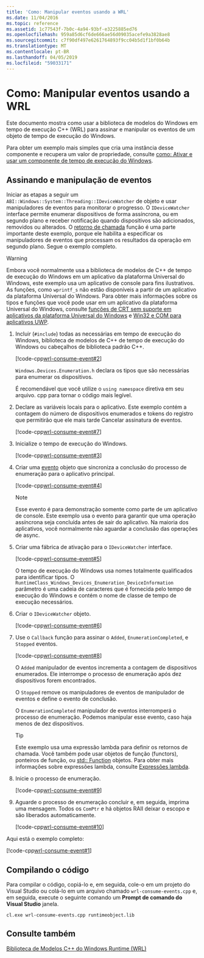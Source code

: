 ```yaml
---
title: 'Como: Manipular eventos usando a WRL'
ms.date: 11/04/2016
ms.topic: reference
ms.assetid: 1c77543f-7b0c-4a94-93bf-e3225885ed76
ms.openlocfilehash: 959a85d6cf6de666ae56d09035acefe9a3828ae8
ms.sourcegitcommit: c7f90df497e6261764893f9cc04b5d1f1bf0b64b
ms.translationtype: MT
ms.contentlocale: pt-BR
ms.lasthandoff: 04/05/2019
ms.locfileid: "59033171"
---
```

# <a name="how-to-handle-events-using-wrl"></a>Como: Manipular eventos usando a WRL

Este documento mostra como usar a biblioteca de modelos do Windows em tempo de execução C++ (WRL) para assinar e manipular os eventos de um objeto de tempo de execução do Windows.

Para obter um exemplo mais simples que cria uma instância desse componente e recupera um valor de propriedade, consulte [como: Ativar e usar um componente de tempo de execução do Windows](how-to-activate-and-use-a-windows-runtime-component-using-wrl.md).

## <a name="subscribing-to-and-handling-events"></a>Assinando e manipulação de eventos

Iniciar as etapas a seguir um `ABI::Windows::System::Threading::IDeviceWatcher` de objeto e usar manipuladores de eventos para monitorar o progresso. O `IDeviceWatcher` interface permite enumerar dispositivos de forma assíncrona, ou em segundo plano e receber notificação quando dispositivos são adicionados, removidos ou alterados. O [retorno de chamada](callback-function-wrl.md) função é uma parte importante deste exemplo, porque ele habilita a especificar os manipuladores de eventos que processam os resultados da operação em segundo plano. Segue o exemplo completo.

> [!WARNING]
> Embora você normalmente usa a biblioteca de modelos de C++ de tempo de execução do Windows em um aplicativo da plataforma Universal do Windows, este exemplo usa um aplicativo de console para fins ilustrativos. As funções, como `wprintf_s` não estão disponíveis a partir de um aplicativo da plataforma Universal do Windows. Para obter mais informações sobre os tipos e funções que você pode usar em um aplicativo da plataforma Universal do Windows, consulte [funções de CRT sem suporte em aplicativos da plataforma Universal do Windows](../../cppcx/crt-functions-not-supported-in-universal-windows-platform-apps.md) e [Win32 e COM para aplicativos UWP](/uwp/win32-and-com/win32-and-com-for-uwp-apps).

1. Incluir (`#include`) todas as necessárias em tempo de execução do Windows, biblioteca de modelos de C++ de tempo de execução do Windows ou cabeçalhos de biblioteca padrão C++.

   [!code-cpp[wrl-consume-event#2](../codesnippet/CPP/how-to-handle-events-using-wrl_1.cpp)]

   `Windows.Devices.Enumeration.h` declara os tipos que são necessárias para enumerar os dispositivos.

   É recomendável que você utilize o `using namespace` diretiva em seu arquivo. cpp para tornar o código mais legível.

2. Declare as variáveis locais para o aplicativo. Este exemplo contém a contagem do número de dispositivos enumerados e tokens do registro que permitirão que ele mais tarde Cancelar assinatura de eventos.

   [!code-cpp[wrl-consume-event#7](../codesnippet/CPP/how-to-handle-events-using-wrl_2.cpp)]

3. Inicialize o tempo de execução do Windows.

   [!code-cpp[wrl-consume-event#3](../codesnippet/CPP/how-to-handle-events-using-wrl_3.cpp)]

4. Criar uma [evento](event-class-wrl.md) objeto que sincroniza a conclusão do processo de enumeração para o aplicativo principal.

   [!code-cpp[wrl-consume-event#4](../codesnippet/CPP/how-to-handle-events-using-wrl_4.cpp)]

   > [!NOTE]
   > Esse evento é para demonstração somente como parte de um aplicativo de console. Este exemplo usa o evento para garantir que uma operação assíncrona seja concluída antes de sair do aplicativo. Na maioria dos aplicativos, você normalmente não aguardar a conclusão das operações de async.

5. Criar uma fábrica de ativação para o `IDeviceWatcher` interface.

   [!code-cpp[wrl-consume-event#5](../codesnippet/CPP/how-to-handle-events-using-wrl_5.cpp)]

   O tempo de execução do Windows usa nomes totalmente qualificados para identificar tipos. O `RuntimeClass_Windows_Devices_Enumeration_DeviceInformation` parâmetro é uma cadeia de caracteres que é fornecida pelo tempo de execução do Windows e contém o nome de classe de tempo de execução necessários.

6. Criar o `IDeviceWatcher` objeto.

   [!code-cpp[wrl-consume-event#6](../codesnippet/CPP/how-to-handle-events-using-wrl_6.cpp)]

7. Use o `Callback` função para assinar o `Added`, `EnumerationCompleted`, e `Stopped` eventos.

   [!code-cpp[wrl-consume-event#8](../codesnippet/CPP/how-to-handle-events-using-wrl_7.cpp)]

   O `Added` manipulador de eventos incrementa a contagem de dispositivos enumerados. Ele interrompe o processo de enumeração após dez dispositivos forem encontrados.

   O `Stopped` remove os manipuladores de eventos de manipulador de eventos e define o evento de conclusão.

   O `EnumerationCompleted` manipulador de eventos interromperá o processo de enumeração. Podemos manipular esse evento, caso haja menos de dez dispositivos.

   > [!TIP]
   > Este exemplo usa uma expressão lambda para definir os retornos de chamada. Você também pode usar objetos de função (functors), ponteiros de função, ou [std:: Function](../../standard-library/function-class.md) objetos. Para obter mais informações sobre expressões lambda, consulte [Expressões lambda](../../cpp/lambda-expressions-in-cpp.md).

8. Inicie o processo de enumeração.

   [!code-cpp[wrl-consume-event#9](../codesnippet/CPP/how-to-handle-events-using-wrl_8.cpp)]

9. Aguarde o processo de enumeração concluir e, em seguida, imprima uma mensagem. Todos os `ComPtr` e há objetos RAII deixar o escopo e são liberados automaticamente.

   [!code-cpp[wrl-consume-event#10](../codesnippet/CPP/how-to-handle-events-using-wrl_9.cpp)]

Aqui está o exemplo completo:

[!code-cpp[wrl-consume-event#1](../codesnippet/CPP/how-to-handle-events-using-wrl_10.cpp)]

## <a name="compiling-the-code"></a>Compilando o código

Para compilar o código, copiá-lo e, em seguida, cole-o em um projeto do Visual Studio ou colá-lo em um arquivo chamado `wrl-consume-events.cpp` e, em seguida, execute o seguinte comando um **Prompt de comando do Visual Studio** janela.

`cl.exe wrl-consume-events.cpp runtimeobject.lib`

## <a name="see-also"></a>Consulte também

[Biblioteca de Modelos C++ do Windows Runtime  (WRL)](windows-runtime-cpp-template-library-wrl.md)